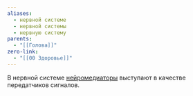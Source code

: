 ```yaml
---
aliases:
  - нервной системе
  - нервной системы
  - нервную систему
parents:
  - "[[Голова]]"
zero-link:
  - "[[00 Здоровье]]"
---
```

В нервной системе [нейромедиаторы](Нейромедиатор.md) выступают в качестве передатчиков сигналов.